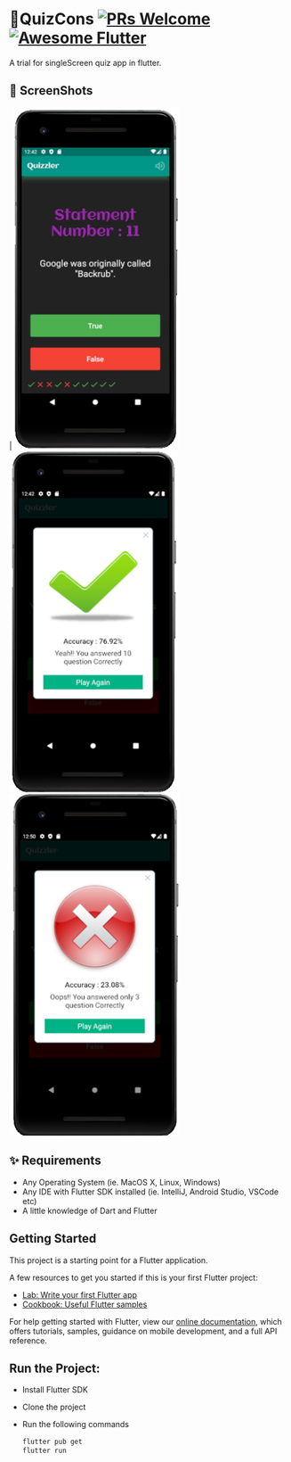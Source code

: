 # 🍔QuizCons [![PRs Welcome](https://img.shields.io/badge/PRs-welcome-brightgreen.svg?style=flat-square)](http://makeapullrequest.com) <a href="https://github.com/Solido/awesome-flutter"><img alt="Awesome Flutter" src="https://img.shields.io/badge/Awesome-Flutter-blue.svg?longCache=true&style=flat-square" /></a>

A trial for singleScreen quiz app in flutter. 

## 📸 ScreenShots

|<img src="ScreenShots/Image1.png" width="300"><img src="ScreenShots/Image2.png" width="303"><img src="ScreenShots/Image3.png" width="306">

## ✨ Requirements
* Any Operating System (ie. MacOS X, Linux, Windows)
* Any IDE with Flutter SDK installed (ie. IntelliJ, Android Studio, VSCode etc)
* A little knowledge of Dart and Flutter


## Getting Started

This project is a starting point for a Flutter application.

A few resources to get you started if this is your first Flutter project:

- [Lab: Write your first Flutter app](https://flutter.dev/docs/get-started/codelab)
- [Cookbook: Useful Flutter samples](https://flutter.dev/docs/cookbook)

For help getting started with Flutter, view our
[online documentation](https://flutter.dev/docs), which offers tutorials,
samples, guidance on mobile development, and a full API reference.

## Run the Project:
  
  - Install Flutter SDK
  - Clone the project
  - Run the following commands
  
    ```
    flutter pub get
    flutter run
    ```
    
    
